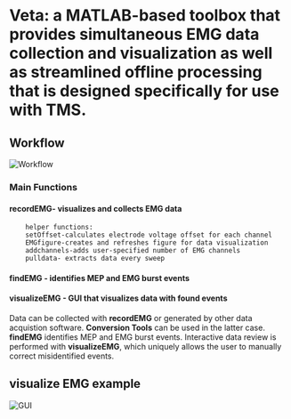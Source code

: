 # Veta: a MATLAB-based toolbox that provides simultaneous EMG data collection and visualization as well as streamlined offline processing that is designed specifically for use with TMS.

## Workflow

![Workflow](https://raw.githubusercontent.com/greenhouselab/Veta/master/figures/Fig1_veta.tif)

### Main Functions
	
#### recordEMG- visualizes and collects EMG data
		helper functions:
		setOffset-calculates electrode voltage offset for each channel
		EMGfigure-creates and refreshes figure for data visualization
		addchannels-adds user-specified number of EMG channels 
		pulldata- extracts data every sweep
#### findEMG - identifies MEP and EMG burst events
#### visualizeEMG - GUI that visualizes data with found events

Data can be collected with **recordEMG** or generated by other data acquistion software. **Conversion Tools** can be used in the latter case. **findEMG** identifies MEP and EMG burst events. Interactive data review is performed with **visualizeEMG**, which uniquely allows the user to manually correct misidentified events.

## visualize EMG example

![GUI](https://raw.githubusercontent.com/greenhouselab/Veta/master/figures/Fig3_veta.jpg)



